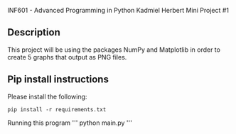 INF601 - Advanced Programming in Python
Kadmiel Herbert
Mini Project #1

## Description
This project will be using the packages NumPy and Matplotlib in order to create 5 graphs that output as PNG files.

## Pip install instructions

Please install the following:

```
pip install -r requirements.txt 
```

Running this program
'''
python main.py
'''